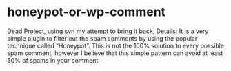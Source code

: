 # honeypot-or-wp-comment
Dead Project, using svn my attempt to bring it back, Details: It is a very simple plugin to filter out the spam comments by using the popular technique called “Honeypot”. This is not the 100% solution to every possible spam comment, however I believe that this simple pattern can avoid at least 50% of spams in your comment.
